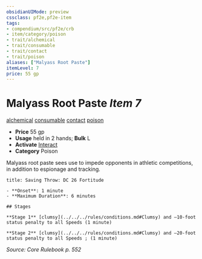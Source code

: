 ```yaml
---
obsidianUIMode: preview
cssclass: pf2e,pf2e-item
tags:
- compendium/src/pf2e/crb
- item/category/poison
- trait/alchemical
- trait/consumable
- trait/contact
- trait/poison
aliases: ["Malyass Root Paste"]
itemLevel: 7
price: 55 gp
---
```

# Malyass Root Paste *Item 7*  
[alchemical](../../../rules/traits/alchemical.md)  [consumable](../../../rules/traits/consumable.md)  [contact](../../../rules/traits/contact.md)  [poison](../../../rules/traits/poison.md)  

- **Price** 55 gp
- **Usage** held in 2 hands; **Bulk** L
- **Activate** [Interact](../../../rules/actions/interact.md)
- **Category** Poison

Malyass root paste sees use to impede opponents in athletic competitions, in addition to espionage and tracking.

```ad-inline-affliction
title: Saving Throw: DC 26 Fortitude

- **Onset**: 1 minute
- **Maximum Duration**: 6 minutes

## Stages

**Stage 1** [clumsy](../../../rules/conditions.md#Clumsy) and –10-foot status penalty to all Speeds (1 minute)

**Stage 2** [clumsy](../../../rules/conditions.md#Clumsy) and –20-foot status penalty to all Speeds ; (1 minute)
```

*Source: Core Rulebook p. 552*
